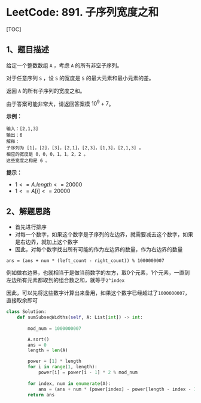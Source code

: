 # LeetCode: 891. 子序列宽度之和

[TOC]

## 1、题目描述

给定一个整数数组 `A` ，考虑 `A` 的所有非空子序列。

对于任意序列 `S` ，设 `S` 的宽度是 `S` 的最大元素和最小元素的差。

返回 `A` 的所有子序列的宽度之和。

由于答案可能非常大，请返回答案模 $10^9+7$。

 

**示例：**

```
输入：[2,1,3]
输出：6
解释：
子序列为 [1]，[2]，[3]，[2,1]，[2,3]，[1,3]，[2,1,3] 。
相应的宽度是 0，0，0，1，1，2，2 。
这些宽度之和是 6 。
```

**提示：**

-   $1 <= A.length <= 20000$
-   $1 <= A[i] <= 20000$



## 2、解题思路

-   首先进行排序
-   对每一个数字，如果这个数字是子序列的左边界，就需要减去这个数字，如果是右边界，就加上这个数字
-   因此，对每个数字找出所有可能的作为左边界的数量，作为右边界的数量

```
ans = (ans + num * (left_count - right_count)) % 1000000007
```

例如做右边界，也就相当于是做当前数字的左方，取0个元素，1个元素，一直到左边所有元素都取到的组合数之和，就等于`2^index`

因此，可以先将这些数字计算出来备用，如果这个数字已经超过了`1000000007`，直接取余即可



```python
class Solution:
    def sumSubseqWidths(self, A: List[int]) -> int:
        
        mod_num = 1000000007

        A.sort()
        ans = 0
        length = len(A)

        power = [1] * length
        for i in range(1, length):
            power[i] = power[i - 1] * 2 % mod_num
            
        for index, num in enumerate(A):
            ans = (ans + num * (power[index] - power[length - index - 1])) % mod_num
        return ans
```

